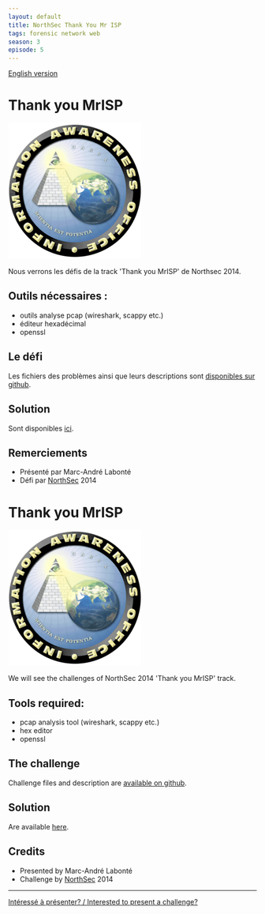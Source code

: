 ```yaml
---
layout: default
title: NorthSec Thank You Mr ISP
tags: forensic network web
season: 3
episode: 5
---
```


[English version](#english)

# Thank you MrISP

![Total Information Awareness](/images/totalinfo.png)

Nous verrons les défis de la track 'Thank you MrISP' de Northsec 2014.

## Outils nécessaires :

* outils analyse pcap (wireshark, scappy etc.) 
* éditeur hexadécimal
* openssl

## Le défi

Les fichiers des problèmes ainsi que leurs descriptions sont [disponibles sur github](https://github.com/montrehack/challenges/tree/master/2014-05-19).

## Solution

Sont disponibles [ici](https://github.com/montrehack/challenges/tree/master/2014-05-19/writeups).

## Remerciements

* Présenté par Marc-André Labonté
* Défi par [NorthSec](https://nsec.io/) 2014

<a id="english"></a>

# Thank you MrISP

![Total Information Awareness](/images/totalinfo.png)

We will see the challenges of NorthSec 2014 'Thank you MrISP' track.

## Tools required:

* pcap analysis tool (wireshark, scappy etc.) 
* hex editor
* openssl

## The challenge

Challenge files and description are [available on github](https://github.com/montrehack/challenges/tree/master/2014-05-19).

## Solution

Are available [here](https://github.com/montrehack/challenges/tree/master/2014-05-19/writeups).

## Credits

* Presented by Marc-André Labonté
* Challenge by [NorthSec](https://nsec.io/) 2014

<hr/>

[Intéressé à présenter? / Interested to present a challenge?](https://github.com/montrehack/montrehack.github.com/wiki/Present-at-Montrehack)
